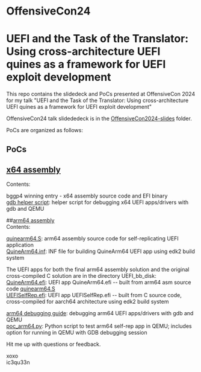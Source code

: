 # OffensiveCon24       
# UEFI and the Task of the Translator: Using cross-architecture UEFI quines as a framework for UEFI exploit development       
      
This repo contains the slidedeck and PoCs presented at OffensiveCon 2024 for my talk "UEFI and the Task of the Translator: Using cross-architecture UEFI quines as a framework for UEFI exploit development"         
      
OffensiveCon24 talk slidededeck is in the [OffensiveCon2024-slides](OffensiveCon2024-slides/) folder.        
      
PoCs are organized as follows:        
## PoCs      
## [x64 assembly](x64-uefi-exploits/)       
Contents:       
  
bggp4 winning entry - x64 assembly source code and EFI binary      
[gdb helper script](x64-uefi-exploits/gdb_helper.py): helper script for debugging x64 UEFI apps/drivers with gdb and QEMU      
  
##[arm64 assembly](arm64-uefi-exploits/)      
Contents:       
  
[quinearm64.S](arm64-uefi-exploits/arm64-uefi-quine/quinearm64.S): arm64 assembly source code for self-replicating UEFI application       
[QuineArm64.inf](arm64-uefi-exploits/arm64-uefi-quine/QuineArm64.inf): INF file for building QuineArm64 UEFI app using edk2 build system  
  
The UEFI apps for both the final arm64 assembly solution and the original cross-compiled C solution are in the directory UEFI_bb_disk:   
[QuineArm64.efi](arm64-uefi-exploits/UEFI_bb_disk/): UEFI app QuineArm64.efi -- built from arm64 asm source code [quinearm64.S](arm64-uefi-exploits/arm64-uefi-quine/quinearm64.S)  
[UEFISelfRep.efi](arm64-uefi-exploits/UEFI_bb_disk/): UEFI app UEFISelfRep.efi -- built from C source code, cross-compiled for aarch64 architecture using edk2 build system  
  
[arm64 debugging guide](arm64-uefi-exploits/arm64-uefi-quine/ARM64-UEFI-Debugging-QEMU-GDB.md): debugging arm64 UEFI apps/drivers with gdb and QEMU      
[poc_arm64.py](arm64-uefi-exploits/poc_arm64.py): Python script to test arm64 self-rep app in QEMU; includes option for running in QEMU with GDB debugging session  
        
Hit me up with questions or feedback.         
         
xoxo           
ic3qu33n           
